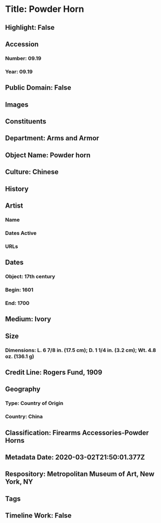 # Title: Powder Horn
## Highlight: False
## Accession
### Number: 09.19
### Year: 09.19
## Public Domain: False
## Images
## Constituents
## Department: Arms and Armor
## Object Name: Powder horn
## Culture: Chinese
## History
## Artist
### Name
### Dates Active
### URLs
## Dates
### Object: 17th century
### Begin: 1601
### End: 1700
## Medium: Ivory
## Size
### Dimensions: L. 6 7/8 in. (17.5 cm); D. 1 1/4 in. (3.2 cm); Wt. 4.8 oz. (136.1 g)
## Credit Line: Rogers Fund, 1909
## Geography
### Type: Country of Origin
### Country: China
## Classification: Firearms Accessories-Powder Horns
## Metadata Date: 2020-03-02T21:50:01.377Z
## Respository: Metropolitan Museum of Art, New York, NY
## Tags
## Timeline Work: False